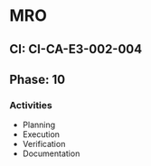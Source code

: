 # MRO

## CI: CI-CA-E3-002-004
## Phase: 10

### Activities
- Planning
- Execution
- Verification
- Documentation
